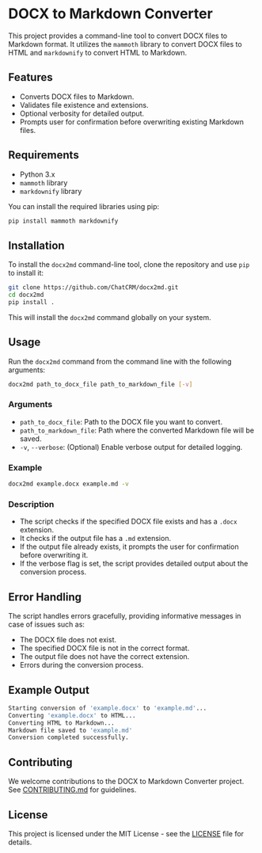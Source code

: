 # DOCX to Markdown Converter

This project provides a command-line tool to convert DOCX files to Markdown format. It utilizes the `mammoth` library to convert DOCX files to HTML and `markdownify` to convert HTML to Markdown.

## Features

- Converts DOCX files to Markdown.
- Validates file existence and extensions.
- Optional verbosity for detailed output.
- Prompts user for confirmation before overwriting existing Markdown files.

## Requirements

- Python 3.x
- `mammoth` library
- `markdownify` library

You can install the required libraries using pip:

```sh
pip install mammoth markdownify
```

## Installation

To install the `docx2md` command-line tool, clone the repository and use `pip` to install it:

```sh
git clone https://github.com/ChatCRM/docx2md.git
cd docx2md
pip install .
```

This will install the `docx2md` command globally on your system.

## Usage

Run the `docx2md` command from the command line with the following arguments:

```sh
docx2md path_to_docx_file path_to_markdown_file [-v]
```

### Arguments

- `path_to_docx_file`: Path to the DOCX file you want to convert.
- `path_to_markdown_file`: Path where the converted Markdown file will be saved.
- `-v`, `--verbose`: (Optional) Enable verbose output for detailed logging.

### Example

```sh
docx2md example.docx example.md -v
```

### Description

- The script checks if the specified DOCX file exists and has a `.docx` extension.
- It checks if the output file has a `.md` extension.
- If the output file already exists, it prompts the user for confirmation before overwriting it.
- If the verbose flag is set, the script provides detailed output about the conversion process.

## Error Handling

The script handles errors gracefully, providing informative messages in case of issues such as:

- The DOCX file does not exist.
- The specified DOCX file is not in the correct format.
- The output file does not have the correct extension.
- Errors during the conversion process.

## Example Output

```sh
Starting conversion of 'example.docx' to 'example.md'...
Converting 'example.docx' to HTML...
Converting HTML to Markdown...
Markdown file saved to 'example.md'
Conversion completed successfully.
```

## Contributing

We welcome contributions to the DOCX to Markdown Converter project. See [CONTRIBUTING.md](CONTRIBUTING.md) for guidelines.

## License

This project is licensed under the MIT License - see the [LICENSE](LICENSE) file for details.
